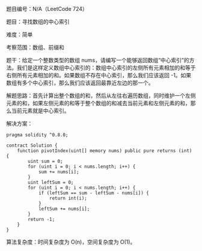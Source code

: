 题目编号：N/A（LeetCode 724）

题目：寻找数组的中心索引

难度：简单

考察范围：数组、前缀和

题干：给定一个整数类型的数组 nums，请编写一个能够返回数组“中心索引”的方法。我们是这样定义数组中心索引的：数组中心索引的左侧所有元素相加的和等于右侧所有元素相加的和。如果数组不存在中心索引，那么我们应该返回 -1。如果数组有多个中心索引，那么我们应该返回最靠近左边的那一个。

解题思路：首先计算出整个数组的和，然后从左往右遍历数组，同时维护一个左侧元素的和，如果左侧元素的和等于整个数组的和减去当前元素和左侧元素的和，那么当前元素就是中心索引。

解决方案：

```solidity
pragma solidity ^0.8.0;

contract Solution {
    function pivotIndex(uint[] memory nums) public pure returns (int) {
        uint sum = 0;
        for (uint i = 0; i < nums.length; i++) {
            sum += nums[i];
        }
        uint leftSum = 0;
        for (uint i = 0; i < nums.length; i++) {
            if (leftSum == sum - leftSum - nums[i]) {
                return int(i);
            }
            leftSum += nums[i];
        }
        return -1;
    }
}
```

算法复杂度：时间复杂度为 O(n)，空间复杂度为 O(1)。